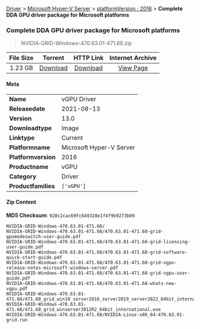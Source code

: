 
[Driver](/README.md)  >  [Microsoft Hyper-V Server](/index/Driver/Microsoft_Hyper-V_Server.md)  >  [platformVersion : 2016](/index/Driver/Microsoft_Hyper-V_Server/2016.md)  >  **Complete DDA GPU driver package for Microsoft platforms**


###    Complete DDA GPU driver package for Microsoft platforms

> NVIDIA-GRID-Windows-470.63.01-471.68.zip   


| **File Size** | **Torrent**  | **HTTP Link** | **Internet Archive** |
|:-------------:|:------------:|:-------------:|:--------------------:|
| 1.23 GB |  [Download](https://archive.org/download/nvgpu_NVIDIA-GRID-Windows-470.63.01-471.68.zip/nvgpu_NVIDIA-GRID-Windows-470.63.01-471.68.zip_archive.torrent)       | [Download](https://archive.org/compress/nvgpu_NVIDIA-GRID-Windows-470.63.01-471.68.zip) | [View Page](https://archive.org/details/nvgpu_NVIDIA-GRID-Windows-470.63.01-471.68.zip)       |

#### Meta

<table>
<tr><td><strong>Name</strong></td><td>vGPU Driver</td></tr>
<tr><td><strong>Releasedate</strong></td><td>2021-08-13</td></tr>
<tr><td><strong>Version</strong></td><td>13.0</td></tr>
<tr><td><strong>Downloadtype</strong></td><td>Image</td></tr>
<tr><td><strong>Linktype</strong></td><td>Current</td></tr>
<tr><td><strong>Platformname</strong></td><td>Microsoft Hyper-V Server</td></tr>
<tr><td><strong>Platformversion</strong></td><td>2016</td></tr>
<tr><td><strong>Productname</strong></td><td>vGPU</td></tr>
<tr><td><strong>Category</strong></td><td>Driver</td></tr>
<tr><td><strong>Productfamilies</strong></td><td><code>['vGPU']</code></td></tr>
</table>

#### Zip Content

**MD5 Checksum**: `928c2cac69fc649328e1f4f9b9273b09`

```text
NVIDIA-GRID-Windows-470.63.01-471.68/
NVIDIA-GRID-Windows-470.63.01-471.68/470.63.01-471.68-grid-gpumodeswitch-user-guide.pdf
NVIDIA-GRID-Windows-470.63.01-471.68/470.63.01-471.68-grid-licensing-user-guide.pdf
NVIDIA-GRID-Windows-470.63.01-471.68/470.63.01-471.68-grid-software-quick-start-guide.pdf
NVIDIA-GRID-Windows-470.63.01-471.68/470.63.01-471.68-grid-vgpu-release-notes-microsoft-windows-server.pdf
NVIDIA-GRID-Windows-470.63.01-471.68/470.63.01-471.68-grid-vgpu-user-guide.pdf
NVIDIA-GRID-Windows-470.63.01-471.68/470.63.01-471.68-whats-new-vgpu.pdf
NVIDIA-GRID-Windows-470.63.01-471.68/471.68_grid_win10_server2016_server2019_server2022_64bit_international.exe
NVIDIA-GRID-Windows-470.63.01-471.68/471.68_grid_winserver2012R2_64bit_international.exe
NVIDIA-GRID-Windows-470.63.01-471.68/NVIDIA-Linux-x86_64-470.63.01-grid.run
```